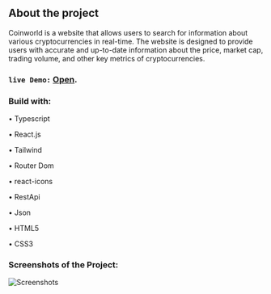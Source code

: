 ## About the project

Coinworld is a website that allows users to search for information about various cryptocurrencies in real-time. The website is designed to provide users with accurate and up-to-date information about the price, market cap, trading volume, and other key metrics of cryptocurrencies.

### `live Demo:` [Open](https://kaiodeodato.github.io/coinworld/).

### Build with:

 • Typescript
 
 • React.js
 
 • Tailwind
 
 • Router Dom
 
 • react-icons
 
 • RestApi
 
 • Json
 
 • HTML5
 
 • CSS3

### Screenshots of the Project:
![Screenshots](http://www.portfolio.kaiodeodato.com/static/media/sitecoin.cf23ce70c282f1c49525.jpg)
